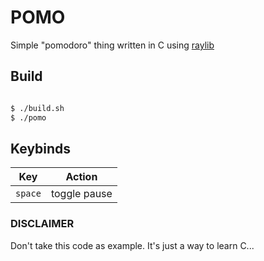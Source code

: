 # POMO

Simple "pomodoro" thing written in C using [raylib](https://github.com/raysan5/raylib/)


## Build

 ```sh

$ ./build.sh
$ ./pomo

```
## Keybinds

| Key     | Action       |
|---------|--------------|
| `space` | toggle pause |

### DISCLAIMER

Don't take this code as example. It's just a way to learn C...
